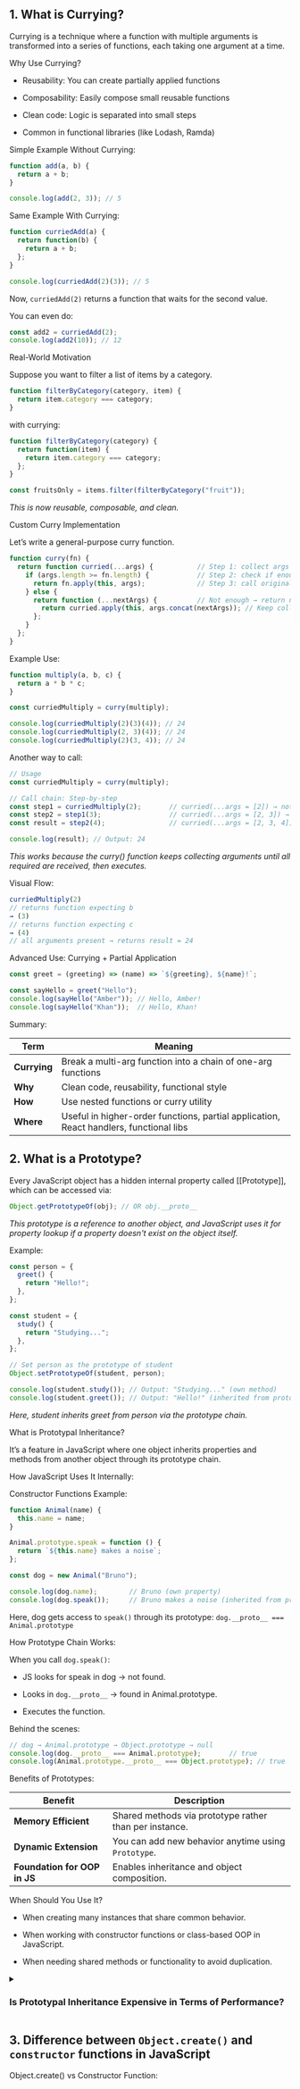 ## 1. What is Currying?

Currying is a technique where a function with multiple arguments is transformed into a series of functions, each taking one argument at a time.

Why Use Currying?

- Reusability: You can create partially applied functions

- Composability: Easily compose small reusable functions

- Clean code: Logic is separated into small steps

- Common in functional libraries (like Lodash, Ramda)

Simple Example Without Currying:

```js
function add(a, b) {
  return a + b;
}

console.log(add(2, 3)); // 5
```

Same Example With Currying:

```js
function curriedAdd(a) {
  return function(b) {
    return a + b;
  };
}

console.log(curriedAdd(2)(3)); // 5
```

Now, `curriedAdd(2)` returns a function that waits for the second value.

You can even do:

```js
const add2 = curriedAdd(2);
console.log(add2(10)); // 12
```

Real-World Motivation

Suppose you want to filter a list of items by a category.

```js
function filterByCategory(category, item) {
  return item.category === category;
}
```

with currying:

```js
function filterByCategory(category) {
  return function(item) {
    return item.category === category;
  };
}

const fruitsOnly = items.filter(filterByCategory("fruit"));
```
*This is now reusable, composable, and clean.*

Custom Curry Implementation

Let’s write a general-purpose curry function.

```js
function curry(fn) {
  return function curried(...args) {           // Step 1: collect args
    if (args.length >= fn.length) {            // Step 2: check if enough
      return fn.apply(this, args);             // Step 3: call original
    } else {
      return function (...nextArgs) {          // Not enough → return new fn
        return curried.apply(this, args.concat(nextArgs)); // Keep collecting
      };
    }
  };
}
```

Example Use:

```js
function multiply(a, b, c) {
  return a * b * c;
}

const curriedMultiply = curry(multiply);

console.log(curriedMultiply(2)(3)(4)); // 24
console.log(curriedMultiply(2, 3)(4)); // 24
console.log(curriedMultiply(2)(3, 4)); // 24
```

Another way to call:

```js
// Usage
const curriedMultiply = curry(multiply);

// Call chain: Step-by-step
const step1 = curriedMultiply(2);       // curried(...args = [2]) → not enough, returns a new function
const step2 = step1(3);                 // curried(...args = [2, 3]) → not enough, returns another function
const result = step2(4);                // curried(...args = [2, 3, 4]) → enough args → multiply(2, 3, 4) → 24

console.log(result); // Output: 24
```
*This works because the curry() function keeps collecting arguments until all required are received, then executes.*

Visual Flow:

```js
curriedMultiply(2)
// returns function expecting b
→ (3)
// returns function expecting c
→ (4)
// all arguments present → returns result = 24
```

Advanced Use: Currying + Partial Application

```js
const greet = (greeting) => (name) => `${greeting}, ${name}!`;

const sayHello = greet("Hello");
console.log(sayHello("Amber")); // Hello, Amber!
console.log(sayHello("Khan"));  // Hello, Khan!
```

Summary:

| Term         | Meaning                                                                                |
| ------------ | -------------------------------------------------------------------------------------- |
| **Currying** | Break a multi-arg function into a chain of one-arg functions                           |
| **Why**      | Clean code, reusability, functional style                                              |
| **How**      | Use nested functions or curry utility                                                  |
| **Where**    | Useful in higher-order functions, partial application, React handlers, functional libs |


## 2. What is a Prototype?

Every JavaScript object has a hidden internal property called [[Prototype]], which can be accessed via:

```js
Object.getPrototypeOf(obj); // OR obj.__proto__
```
*This prototype is a reference to another object, and JavaScript uses it for property lookup if a property doesn't exist on the object itself.*

Example:

```js
const person = {
  greet() {
    return "Hello!";
  },
};

const student = {
  study() {
    return "Studying...";
  },
};

// Set person as the prototype of student
Object.setPrototypeOf(student, person);

console.log(student.study()); // Output: "Studying..." (own method)
console.log(student.greet()); // Output: "Hello!" (inherited from prototype)
```
*Here, student inherits greet from person via the prototype chain.*

What is Prototypal Inheritance?

It’s a feature in JavaScript where one object inherits properties and methods from another object through its prototype chain.

How JavaScript Uses It Internally:

Constructor Functions Example:

```js
function Animal(name) {
  this.name = name;
}

Animal.prototype.speak = function () {
  return `${this.name} makes a noise`;
};

const dog = new Animal("Bruno");

console.log(dog.name);        // Bruno (own property)
console.log(dog.speak());     // Bruno makes a noise (inherited from prototype)
```
Here, dog gets access to `speak()` through its prototype:
`dog.__proto__ === Animal.prototype`

How Prototype Chain Works:

When you call `dog.speak()`:

- JS looks for speak in dog → not found.

- Looks in `dog.__proto__` → found in Animal.prototype.

- Executes the function.

Behind the scenes:

```js
// dog → Animal.prototype → Object.prototype → null
console.log(dog.__proto__ === Animal.prototype);       // true
console.log(Animal.prototype.__proto__ === Object.prototype); // true
```

Benefits of Prototypes:

| Benefit                      | Description                                            |
| ---------------------------- | ------------------------------------------------------ |
| **Memory Efficient**         | Shared methods via prototype rather than per instance. |
| **Dynamic Extension**        | You can add new behavior anytime using `Prototype`.    |
| **Foundation for OOP in JS** | Enables inheritance and object composition.            |


When Should You Use It?

- When creating many instances that share common behavior.

- When working with constructor functions or class-based OOP in JavaScript.

- When needing shared methods or functionality to avoid duplication.

<details>
<summary><h3>Is Prototypal Inheritance Expensive in Terms of Performance?</h3></summary>

Short Answer:

No, it’s not inherently expensive.
Modern JavaScript engines (like V8, SpiderMonkey, etc.) optimize prototype chain lookups very efficiently using hidden classes, inline caching, and method lookup optimizations.

But... When Does It Affect Performance?
Customizing or dynamically modifying the prototype can degrade performance in certain cases:

🔻 1. Frequent Modifications After Instantiation:

```js
function Animal(name) {
  this.name = name;
}

const dog = new Animal("Bruno");

// BAD: Changing prototype after creating instances
Animal.prototype.speak = function () {
  return this.name + " barks";
};
```
*Why it’s bad: Engines may de-optimize objects when their shape (internal structure) changes post-creation.*

🔻 2. Extending Object.prototype or Native Prototypes:

```js
Object.prototype.sayHello = function () {
  return "Hi!";
};
```
🚫 Avoid this!
*Extending base objects like Object.prototype, Array.prototype, etc., affects all objects globally and can cause bugs, conflicts, and performance hits.*

🔻 3. Very Long Prototype Chains:

```js
const obj1 = {};
const obj2 = Object.create(obj1);
const obj3 = Object.create(obj2);
const obj4 = Object.create(obj3);
// and so on...
```
*🚫 Deep chains can slow down property lookup slightly, though most real-world chains are shallow and optimized.*

🔻 4. Dynamic Property Access vs. Static:

```js
obj[dynamicKey] vs obj.staticKey
```
*Using computed keys can be slightly slower because the engine can’t optimize lookup paths as effectively*

✅ Best Practices to Avoid Performance Issues:

| Do ✅                                        | Don't ❌                                           |
| -------------------------------------------- | --------------------------------------------------- |
| Set prototypes **before** creating instances | Modify prototypes **after** instance creation       |
| Use `class` syntax (cleaner, optimized)      | Extend native prototypes (`Object.prototype`, etc.) |
| Keep prototype chains **shallow**            | Create unnecessarily deep prototype chains          |

Real World Impact?

For 99.9% of frontend or backend apps:

- Prototype usage and inheritance is not a bottleneck.

- It's highly optimized by JS engines.

But if you’re writing performance-critical libraries, game engines, or doing millions of object operations per second, follow best practices closely.

**Why extending native prototypes like `Object.prototype` or `Array.prototype` can hurt performance, both technically and practically.**

What Happens When You Modify Native Prototypes?

Example – Extending Object.prototype:

```js
Object.prototype.sayHello = function () {
  return "Hi!";
};

const user = { name: "Amber" };
console.log(user.sayHello()); // "Hi!"
```
*This seems harmless — but it affects every object in your entire app, even objects from libraries or JSON responses.*

Why Is It Bad for Performance and Reliability?

1. All Objects Inherit It — Including Unrelated Ones

```js
for (let key in user) {
  console.log(key); // You’ll get "sayHello" too!
}
```
- Impacts for...in loops, `Object.keys()`, `JSON.stringify()`, etc.

- Libraries expecting "clean" objects may break or behave unexpectedly.

2. De-Optimization in JavaScript Engines

Modern engines (like V8 in Chrome) create hidden classes (internal maps of properties) to optimize performance.

When you modify the prototype after objects are created:

- It invalidates those optimizations.

- The engine has to fall back to slower dynamic lookup.

Example:

```js
const obj = {};
// Engine optimizes access for obj

Object.prototype.extra = 123;
// Now engine has to recheck proto chain → slow
```

3. Breaks Compatibility with Third-party Code

Imagine a third-party library does:

```js
const config = {};
if (config.debug) { /* do something */ }
```
*If you added Object.prototype.debug = true, it might crash or behave wrongly.*

4. Harder to Debug, Maintain, and Predict

You can’t tell by looking at `{}` whether it has extra methods or properties.

- Name collisions are possible.

- It can shadow built-in behavior.

`Array.prototype` Example — Pitfall

```js
Array.prototype.removeLast = function () {
  this.pop();
};

const arr = [1, 2, 3];
for (let i of arr) {
  console.log(i); // Works normally
}

// But now every array has this method:
[10, 20].removeLast(); // Modifies the array unexpectedly
```
*And if a library does `for (let i in array)` (which is bad, but still used), `removeLast` will appear in the loop.*

Safe Alternatives:

| Problematic                       | Better Practice                         |
| --------------------------------- | --------------------------------------- |
| `Object.prototype.myMethod = ...` | Create utility function or class        |
| `Array.prototype.remove = ...`    | Use wrapper functions (`utils.js`)      |
| Add global behavior               | Use custom classes or factory functions |

Summary: Why It Hurts

| 🔍 Aspect     | ⚠️ Issue                                              |
| ------------- | ------------------------------------------------------ |
| Memory usage  | Increases due to shared polluted prototypes            |
| Optimization  | De-optimizes hidden class optimizations in engines     |
| Compatibility | Breaks third-party code & causes bugs                  |
| Performance   | Slower property lookups due to deeper prototype checks |


</details>

## 3. Difference between `Object.create()` and `constructor` functions in JavaScript

Object.create() vs Constructor Function:
